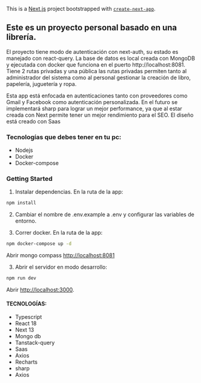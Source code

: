 This is a [Next.js](https://nextjs.org/) project bootstrapped with [`create-next-app`](https://github.com/vercel/next.js/tree/canary/packages/create-next-app).

## Este es un proyecto personal basado en una librería.


El proyecto tiene modo de autenticación con next-auth, su estado es manejado con react-query. La base de datos es local creada con MongoDB y ejecutada con docker que funciona en el puerto http://localhost:8081. Tiene 2 rutas privadas y una pública las rutas privadas permiten tanto al administrador del sistema como al personal gestionar la creación de libro, papelería, juguetería y ropa.

Esta app está enfocada en autenticaciones tanto con proveedores como Gmail y Facebook como autenticación personalizada. En el futuro se implementará sharp para lograr un mejor performance, ya que al estar creada con Next permite tener un mejor rendimiento para el SEO. El diseño está creado con Saas

### Tecnologías que debes tener en tu pc:

- Nodejs
- Docker
- Docker-compose

### Getting Started

 1. Instalar dependencias. En la ruta de la app:

 ```bash
npm install
```

2. Cambiar el nombre de .env.example a .env y configurar las variables de entorno.

3. Correr docker. En la ruta de la app:

```bash
npm docker-compose up -d
```

Abrir mongo compass [http://localhost:8081](http://localhost:8081)

3. Abrir el servidor en modo desarrollo:

```bash
npm run dev
```

Abrir [http://localhost:3000](http://localhost:3000).

#### TECNOLOGÍAS:

- Typescript
- React 18
- Next 13
- Mongo db
- Tanstack-query
- Saas
- Axios
- Recharts
- sharp
- Axios

